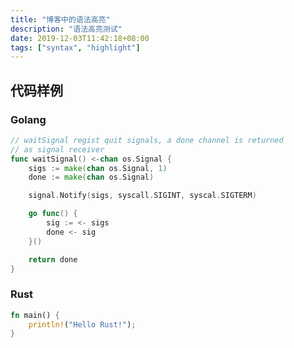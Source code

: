 ```yaml
---
title: "博客中的语法高亮"
description: "语法高亮测试"
date: 2019-12-03T11:42:18+08:00
tags: ["syntax", "highlight"]
---
```


<!--more-->

## 代码样例

### Golang

```go
// waitSignal regist quit signals, a done channel is returned
// as signal receiver
func waitSignal() <-chan os.Signal {
    sigs := make(chan os.Signal, 1)
    done := make(chan os.Signal)

    signal.Notify(sigs, syscall.SIGINT, syscal.SIGTERM)

    go func() {
        sig := <- sigs
        done <- sig
    }()

    return done
}
```

### Rust

```rust
fn main() {
    println!("Hello Rust!");
}
```
